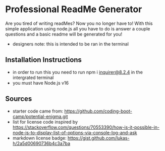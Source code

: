 # Professional ReadMe Generator

Are you tired of writing readMes? Now you no longer have to! With this simple application using node.js all you have to do is answer a couple questions and a basic readme will be generated for you!
* designers note: this is intended to be ran in the terminal

## Installation Instructions
* in order to run this you need to run npm i inquirer@8.2.4 in the intergrated terminal
* you must have Node.js v16

## Sources
- starter code came from: https://github.com/coding-boot-camp/potential-enigma.git
- list for license code inspired by https://stackoverflow.com/questions/70553390/how-is-it-possible-in-node-js-to-display-list-of-options-via-console-log-and-ask
- markdown license badge: https://gist.github.com/lukas-h/2a5d00690736b4c3a7ba
